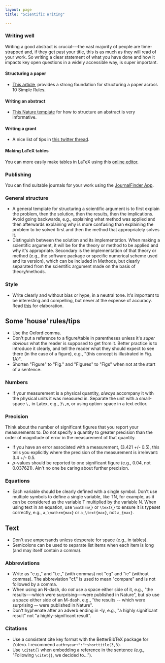 ```yaml
---
layout: page
title: "Scientific Writing"

---
```


### Writing well

Writing a good abstract is crucial---the vast majority of people are time-strapped and, if they get past your title, this is as much as they will read of your work.
So writing a clear statement of what you have done and how it impacts key open questions in a widely accessible way, is super important.

#### Structuring a paper

- [This article](https://doi.org/10.1371/journal.pcbi.1005619), provides a strong foundation for structuring a paper across 10 Simple Rules.

#### Writing an abstract

- [This Nature template](https://www.nature.com/documents/nature-summary-paragraph.pdf) for how to structure an abstract is very informative.

#### Writing a grant

- A nice list of tips in [this twitter thread](https://twitter.com/RohacsTibor/status/1468678482897084426?s=20).

#### Making LaTeX tables

You can more easily make tables in LaTeX using this [online editor](https://www.tablesgenerator.com/).

### Publishing

You can find suitable journals for your work using the [JournalFinder App](https://journalfinder.researcher-app.com/).

### General structure

- A general template for structuring a scientific argument is to first explain the problem, then the solution, then the results, then the implications.
Avoid going backwards, e.g., explaining what method was applied and then afterwards explaining why is more confusing than explaining the problem to be solved first and then the method that appropriately solves it.
- Distinguish between the solution and its implementation. When making a scientific argument, it will be for the theory or method to be applied and why it's appropriate. Secondary is the implementation of that theory or method (e.g., the software package or specific numerical scheme used and its version), which can be included in Methods, but clearly separated from the scientific argument made on the basis of theory/methods.

### Style

- Write clearly and without bias or hype, in a neutral tone. It's important to be interesting and compelling, but never at the expense of accuracy.
Read [this](https://elifesciences.org/articles/88654) for elaboration.

## Some 'house' rules/tips

- Use the Oxford comma.
- Don't put a reference to a figure/table in parentheses unless it's _super obvious_ what the reader is supposed to get from it. Better practice is to introduce it clearly, and tell the reader what they should expect to see there (in the case of a figure), e.g., "(this concept is illustrated in Fig. 1A)".
- Shorten "Figure" to "Fig." and "Figures" to "Figs" when not at the start of a sentence.

### Numbers

- If your measurement is a physical quantity, _always_ accompany it with the physical units it was measured in.
Separate the unit with a small-space `\,` in Latex, e.g., `3\,m`, or using option-space in a text editor.

### Precision

Think about the number of significant figures that you report your measurements to.
Do not specify a quantity to greater precision than the order of magnitude of error in the measurement of that quantity.

- If you have an error associated with a measurement, (3.421 +/- 0.5), this tells you explicitly where the precision of the measurement is irrelevant: 3.4 +/- 0.5.
- _p_-values should be reported to one significant figure (e.g., 0.04, not 0.037621). Ain't no one be caring about further precision.

### Equations

- Each variable should be clearly defined with a single symbol.
Don't use multiple symbols to define a single variable, like TN, for example, as it can be considered as the variable T multiplied by the variable N.
When using text in an equation, use `\mathrm{}` or `\text{}` to ensure it is typeset correctly, e.g., `a_\mathrm{max}` or `a_\text{max}`, not `a_{max}`.


## Text

- Don't use ampersands unless desperate for space (e.g., in tables).
- Semicolons can be used to separate list items when each item is long (and may itself contain a comma).

### Abbreviations

- Write as "e.g.," and "i.e.," (with commas) not "eg" and "ie" (without commas).
The abbreviation "cf." is used to mean "compare" and is not followed by a comma.
- When using an N-dash, do _not_ use a space either side of it, e.g., "the results---which were surprising---were published in Nature", but _do_ use a space either side of an M-dash, e.g., "the results -- which were surprising -- were published in Nature".
- Don't hyphenate after an adverb ending in -ly, e.g., "a highly significant result" not "a highly-significant result".

### Citations

- Use a consistent cite key format with the BetterBibTeX package for Zotero.
I recommend `auth+year+":"+shorttitle(3,3)`.
- Use `\citet{}` when embedding a reference in the sentence (e.g., "Following `\citet{}`, we decided to…").
